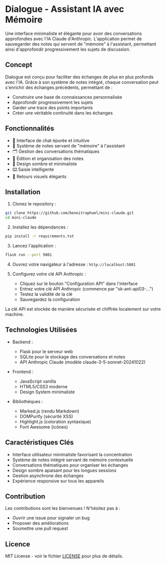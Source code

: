 # Dialogue - Assistant IA avec Mémoire

Une interface minimaliste et élégante pour avoir des conversations approfondies avec l'IA Claude d'Anthropic. L'application permet de sauvegarder des notes qui servent de "mémoire" à l'assistant, permettant ainsi d'approfondir progressivement les sujets de discussion.

## Concept

Dialogue est conçu pour faciliter des échanges de plus en plus profonds avec l'IA. Grâce à son système de notes intégré, chaque conversation peut s'enrichir des échanges précédents, permettant de :
- Construire une base de connaissances personnalisée
- Approfondir progressivement les sujets
- Garder une trace des points importants
- Créer une véritable continuité dans les échanges

## Fonctionnalités

- 💬 Interface de chat épurée et intuitive
- 🧠 Système de notes servant de "mémoire" à l'assistant
- 🗂️ Gestion des conversations thématiques
- 📝 Édition et organisation des notes
- 🎨 Design sombre et minimaliste
- ⌨️ Saisie intelligente
- 🔄 Retours visuels élégants

## Installation

1. Clonez le repository :
```bash
git clone https://github.com/benoitraphael/mini-claude.git
cd mini-claude
```

2. Installez les dépendances :
```bash
pip install -r requirements.txt
```

3. Lancez l'application :
```bash
flask run --port 5001
```

4. Ouvrez votre navigateur à l'adresse : `http://localhost:5001`

5. Configurez votre clé API Anthropic :
   - Cliquez sur le bouton "Configuration API" dans l'interface
   - Entrez votre clé API Anthropic (commence par "sk-ant-api03-...")
   - Testez la validité de la clé
   - Sauvegardez la configuration

La clé API est stockée de manière sécurisée et chiffrée localement sur votre machine.

## Technologies Utilisées

- Backend : 
  - Flask pour le serveur web
  - SQLite pour le stockage des conversations et notes
  - API Anthropic Claude (modèle claude-3-5-sonnet-20241022)

- Frontend : 
  - JavaScript vanilla
  - HTML5/CSS3 moderne
  - Design System minimaliste

- Bibliothèques : 
  - Marked.js (rendu Markdown)
  - DOMPurify (sécurité XSS)
  - Highlight.js (coloration syntaxique)
  - Font Awesome (icônes)

## Caractéristiques Clés

- Interface utilisateur minimaliste favorisant la concentration
- Système de notes intégré servant de mémoire contextuelle
- Conversations thématiques pour organiser les échanges
- Design sombre apaisant pour les longues sessions
- Gestion asynchrone des échanges
- Expérience responsive sur tous les appareils

## Contribution

Les contributions sont les bienvenues ! N'hésitez pas à :
- Ouvrir une issue pour signaler un bug
- Proposer des améliorations
- Soumettre une pull request

## Licence

MIT License - voir le fichier [LICENSE](LICENSE) pour plus de détails.
